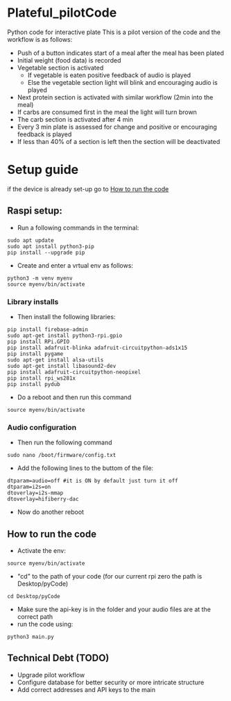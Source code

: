 # Plateful_pilotCode
Python code for interactive plate This is a pilot version of the code and the workflow is as follows:

- Push of a button indicates start of a meal after the meal has been plated
- Initial weight (food data) is recorded
- Vegetable section is activated 
  - If vegetable is eaten positive feedback of audio is played 
  - Else the vegetable section light will blink and encouraging audio is played 
- Next protein section is activated with similar workflow (2min into the meal)
- If carbs are consumed first in the meal the light will turn brown
- The carb section is activated after 4 min
- Every 3 min plate is assessed for change and positive or encouraging feedback is played 
- If less than 40% of a section is left then the section will be deactivated

# Setup guide
if the device is already set-up go to [How to run the code](https://github.com/MojTabax2/Plateful_pilotCode/blob/main/README.md#how-to-run-the-code)



## Raspi setup:
- Run a following commands in the terminal:
``` shell
sudo apt update
sudo apt install python3-pip
pip install --upgrade pip
```
- Create and enter a vrtual env as follows:
``` shell
python3 -m venv myenv
source myenv/bin/activate
```



### Library installs
- Then install the following libraries:
``` shell
pip install firebase-admin
sudo apt-get install python3-rpi.gpio
pip install RPi.GPIO
pip install adafruit-blinka adafruit-circuitpython-ads1x15
pip install pygame
sudo apt-get install alsa-utils
sudo apt-get install libasound2-dev
pip install adafruit-circuitpython-neopixel
pip install rpi_ws281x
pip install pydub
```
- Do a reboot and then run this command
``` shell
source myenv/bin/activate
```


### Audio configuration
- Then run the following command
``` shell
sudo nano /boot/firmware/config.txt
```
- Add the following lines to the buttom of the file:
```
dtparam=audio=off #it is ON by default just turn it off
dtparam=i2s=on 
dtoverlay=i2s-mmap
dtoverlay=hifiberry-dac
```



- Now do another reboot




## How to run the code
- Activate the env:
``` shell
source myenv/bin/activate
```
- "cd" to the path of your code (for our current rpi zero the path is Desktop/pyCode)
``` shell
cd Desktop/pyCode
```
- Make sure the api-key is in the folder and your audio files are at the correct path 
- run the code using:
``` shell
python3 main.py
```


## Technical Debt (TODO)
- Upgrade pilot workflow
- Configure database for better security or more intricate structure
- Add correct addresses and API keys to the main
